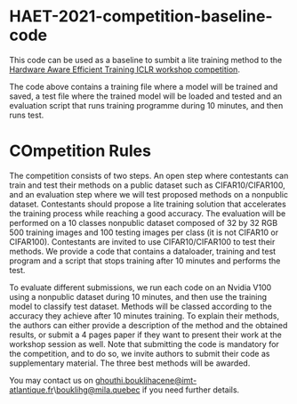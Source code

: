 # HAET-2021-competition-baseline-code
This code can be used as a baseline to sumbit a lite training method to the [Hardware Aware Efficient Training ICLR workshop competition](https://haet2021.github.io/cfp). 

The code above contains a training file where a model will be trained and saved, a test file where the trained model will be loaded and tested and an evaluation script that runs training programme during 10 minutes, and then runs test.

# COmpetition Rules

The competition consists of two steps. An open step where contestants can train and test their methods on a public dataset such as CIFAR10/CIFAR100, and an evaluation step where we will test proposed methods on a nonpublic dataset. Contestants should propose a lite training solution that accelerates the training process while reaching a good accuracy. The evaluation will be performed on a 10 classes nonpublic dataset composed of 32 by 32 RGB 500 training images and 100 testing images per class (it is not CIFAR10 or CIFAR100). Contestants are invited to use CIFAR10/CIFAR100 to test their methods. We provide a code that contains a dataloader, training and test program and a script that stops training after 10 minutes and performs the test.

To evaluate different submissions, we run each code on an Nvidia V100 using a nonpublic dataset during 10 minutes, and then use the training model to classify test dataset. Methods will be classed according to the accuracy they achieve after 10 minutes training. To explain their methods, the authors can either provide a description of the method and the obtained results, or submit a 4 pages paper if they want to present their work at the workshop session as well. Note that submitting the code is mandatory for the competition, and to do so, we invite authors to submit their code as supplementary material. The three best methods will be awarded.


You may contact us on ghouthi.bouklihacene@imt-atlantique.fr\bouklihg@mila.quebec if you need further details.



